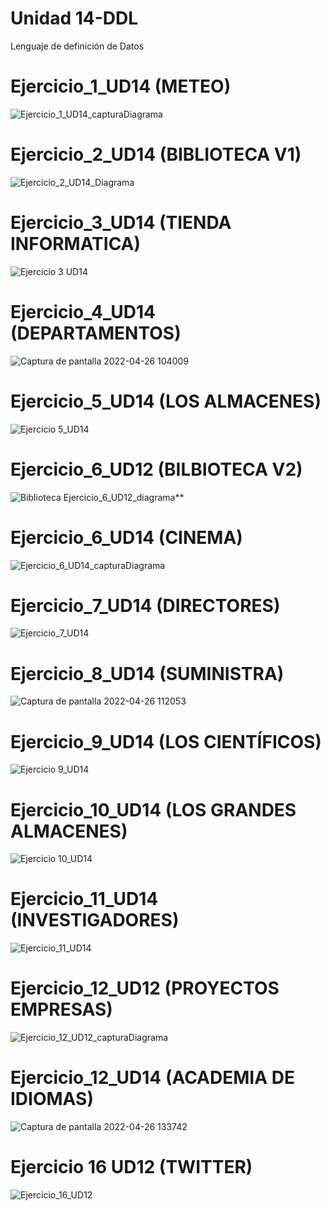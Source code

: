 # Unidad 14-DDL
Lenguaje de definición de Datos

# Ejercicio_1_UD14 (METEO)

![Ejercicio_1_UD14_capturaDiagrama](https://user-images.githubusercontent.com/67373492/165587398-9a8f8520-96ce-4d03-ad37-90fa84d575a8.PNG)

# Ejercicio_2_UD14 (BIBLIOTECA V1)

![Ejercicio_2_UD14_Diagrama](https://user-images.githubusercontent.com/67373492/165587302-9ef9e259-a58a-4a76-9c47-7a3ed6038ebb.PNG)

# Ejercicio_3_UD14 (TIENDA INFORMATICA)
 
![Ejercicio 3 UD14](https://user-images.githubusercontent.com/47026018/165484438-e93704d7-a984-4608-8cca-368b9ba75f37.PNG)

# Ejercicio_4_UD14 (DEPARTAMENTOS)

![Captura de pantalla 2022-04-26 104009](https://user-images.githubusercontent.com/97692045/165301064-c38a3754-1cfc-4ff0-bc65-cccea4c875b1.jpg)

# Ejercicio_5_UD14 (LOS ALMACENES)

![Ejercicio 5_UD14](https://user-images.githubusercontent.com/103039385/165475472-63caa969-2c74-4500-a81c-6c58c221ab94.PNG)

# Ejercicio_6_UD12 (BILBIOTECA V2)

![Biblioteca Ejercicio_6_UD12_diagrama](https://user-images.githubusercontent.com/97692045/165299585-3de56ce0-2347-4bf5-860c-22702c29ab43.jpg)**

# Ejercicio_6_UD14 (CINEMA)

![Ejercicio_6_UD14_capturaDiagrama](https://user-images.githubusercontent.com/67373492/165701829-4276e91d-8be7-43f4-8579-dca773b1bd56.PNG)

# Ejercicio_7_UD14 (DIRECTORES)

![Ejercicio_7_UD14](https://user-images.githubusercontent.com/47026018/165494738-ae99292e-bc81-4037-93fb-afa493f0d61a.PNG)

# Ejercicio_8_UD14 (SUMINISTRA)
![Captura de pantalla 2022-04-26 112053](https://user-images.githubusercontent.com/97692045/165300715-282b3d73-9997-472d-b65c-cc3ad8d9aa9b.jpg)

# Ejercicio_9_UD14 (LOS CIENTÍFICOS)

![Ejercicio 9_UD14](https://user-images.githubusercontent.com/103039385/165475668-c73a7dfd-b2ea-4291-a8d1-aa1481f1ace9.PNG)

# Ejercicio_10_UD14 (LOS GRANDES ALMACENES)

![Ejercicio 10_UD14](https://user-images.githubusercontent.com/103039385/165475755-37d52416-e63d-46b8-bba0-f2c4cbe049f5.PNG)

# Ejercicio_11_UD14 (INVESTIGADORES)

![Ejercicio_11_UD14](https://user-images.githubusercontent.com/47026018/165510386-d60e866e-557f-4502-aadb-413a1793efb2.PNG)

# Ejercicio_12_UD12 (PROYECTOS EMPRESAS)

![Ejercicio_12_UD12_capturaDiagrama](https://user-images.githubusercontent.com/67373492/165554157-e406d05b-f4ec-404f-9201-1cec60856297.PNG)

# Ejercicio_12_UD14 (ACADEMIA DE IDIOMAS)

![Captura de pantalla 2022-04-26 133742](https://user-images.githubusercontent.com/97692045/165300783-38cc38c9-da09-4837-8a90-028582c4f1f3.jpg)

# Ejercicio 16 UD12 (TWITTER)

![Ejercicio_16_UD12](https://user-images.githubusercontent.com/47026018/165511541-2e6b7a89-2b40-4522-9b18-a13230d0a81c.PNG)
